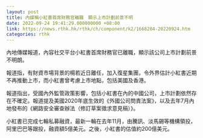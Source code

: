 ```yaml
---
layout: post
title: 內媒稱小紅書首席財務官離職　顯示上市計劃前景不明
date: 2022-09-24 19:41:29.000000000 +08:00
link: https://news.rthk.hk/rthk/ch/component/k2/1668284-20220924.htm
categories: rthk
---
```


內地傳媒報道，內容社交平台小紅書首席財務官已離職，顯示該公司上市計劃前景不明朗。

報道指，有財資市場背景的楊若近日離任，加入復星集團，令外界估計小紅書近期不再推動上市，而小紅書曾考慮上市地點，包括美國及香港。

報道指出，受國內外監管政策影響，包括小紅書在內的中國公司，上市計劃依然存在不確定。報道提及美國2020年底生效的《外國公司問責法案》，以及去年7月內地發布的《網路安全審查辦法（修訂草案徵求意見稿）》。

小紅書已完成七輪私募融資，最新一輪在去年11月，由騰訊、淡馬錫等機構領投，阿里巴巴等跟投，融資額5億美元。之後，小紅書的估值約200億美元。
